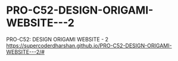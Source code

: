 # PRO-C52-DESIGN-ORIGAMI-WEBSITE---2
PRO-C52: DESIGN ORIGAMI WEBSITE - 2
https://supercoderdharshan.github.io/PRO-C52-DESIGN-ORIGAMI-WEBSITE---2/#
